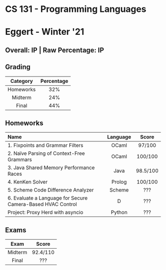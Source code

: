 # CS 131 - Programming Languages

# Eggert - Winter '21

## Overall: IP | Raw Percentage: IP

## Grading

| Category | Percentage |
|:---:|:---:|
| Homeworks | 32% |
| Midterm | 24% |
| Final | 44% |

## Homeworks

| Name | Language | Score |
|:---|:---:|:---:|
| 1. Fixpoints and Grammar Filters | OCaml | 97/100 |
| 2. Naïve Parsing of Context-Free Grammars | OCaml | 100/100 |
| 3. Java Shared Memory Performance Races | Java | 98.5/100 |
| 4. KenKen Solver | Prolog | 100/100 |
| 5. Scheme Code Difference Analyzer | Scheme | ??? |
| 6. Evaluate a Language for Secure Camera-Based HVAC Control | D | ??? |
| Project: Proxy Herd with asyncio | Python | ??? |

## Exams

| Exam | Score |
|:---:|:---:|
| Midterm | 92.4/110 |
| Final | ??? |
